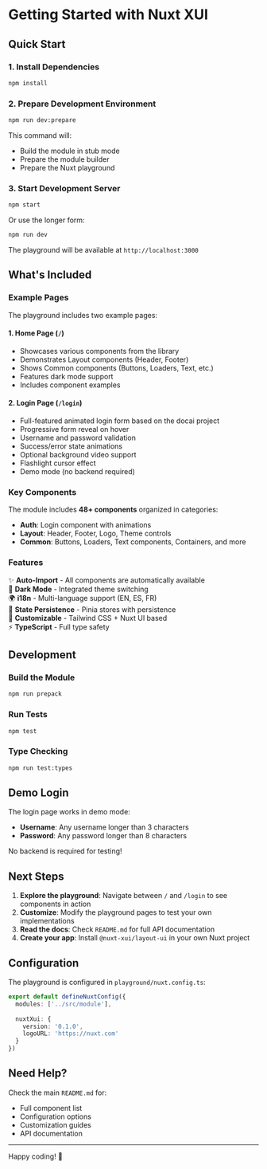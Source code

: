 # Getting Started with Nuxt XUI

## Quick Start

### 1. Install Dependencies

```bash
npm install
```

### 2. Prepare Development Environment

```bash
npm run dev:prepare
```

This command will:
- Build the module in stub mode
- Prepare the module builder
- Prepare the Nuxt playground

### 3. Start Development Server

```bash
npm start
```

Or use the longer form:

```bash
npm run dev
```

The playground will be available at `http://localhost:3000`

## What's Included

### Example Pages

The playground includes two example pages:

#### 1. **Home Page** (`/`)
- Showcases various components from the library
- Demonstrates Layout components (Header, Footer)
- Shows Common components (Buttons, Loaders, Text, etc.)
- Features dark mode support
- Includes component examples

#### 2. **Login Page** (`/login`)
- Full-featured animated login form based on the docai project
- Progressive form reveal on hover
- Username and password validation
- Success/error state animations
- Optional background video support
- Flashlight cursor effect
- Demo mode (no backend required)

### Key Components

The module includes **48+ components** organized in categories:

- **Auth**: Login component with animations
- **Layout**: Header, Footer, Logo, Theme controls
- **Common**: Buttons, Loaders, Text components, Containers, and more

### Features

✨ **Auto-Import** - All components are automatically available  
🌙 **Dark Mode** - Integrated theme switching  
🌍 **i18n** - Multi-language support (EN, ES, FR)  
💾 **State Persistence** - Pinia stores with persistence  
🎨 **Customizable** - Tailwind CSS + Nuxt UI based  
⚡ **TypeScript** - Full type safety  

## Development

### Build the Module

```bash
npm run prepack
```

### Run Tests

```bash
npm test
```

### Type Checking

```bash
npm run test:types
```

## Demo Login

The login page works in demo mode:

- **Username**: Any username longer than 3 characters
- **Password**: Any password longer than 8 characters

No backend is required for testing!

## Next Steps

1. **Explore the playground**: Navigate between `/` and `/login` to see components in action
2. **Customize**: Modify the playground pages to test your own implementations
3. **Read the docs**: Check `README.md` for full API documentation
4. **Create your app**: Install `@nuxt-xui/layout-ui` in your own Nuxt project

## Configuration

The playground is configured in `playground/nuxt.config.ts`:

```ts
export default defineNuxtConfig({
  modules: ['../src/module'],
  
  nuxtXui: {
    version: '0.1.0',
    logoURL: 'https://nuxt.com'
  }
})
```

## Need Help?

Check the main `README.md` for:
- Full component list
- Configuration options
- Customization guides
- API documentation

---

Happy coding! 🚀

